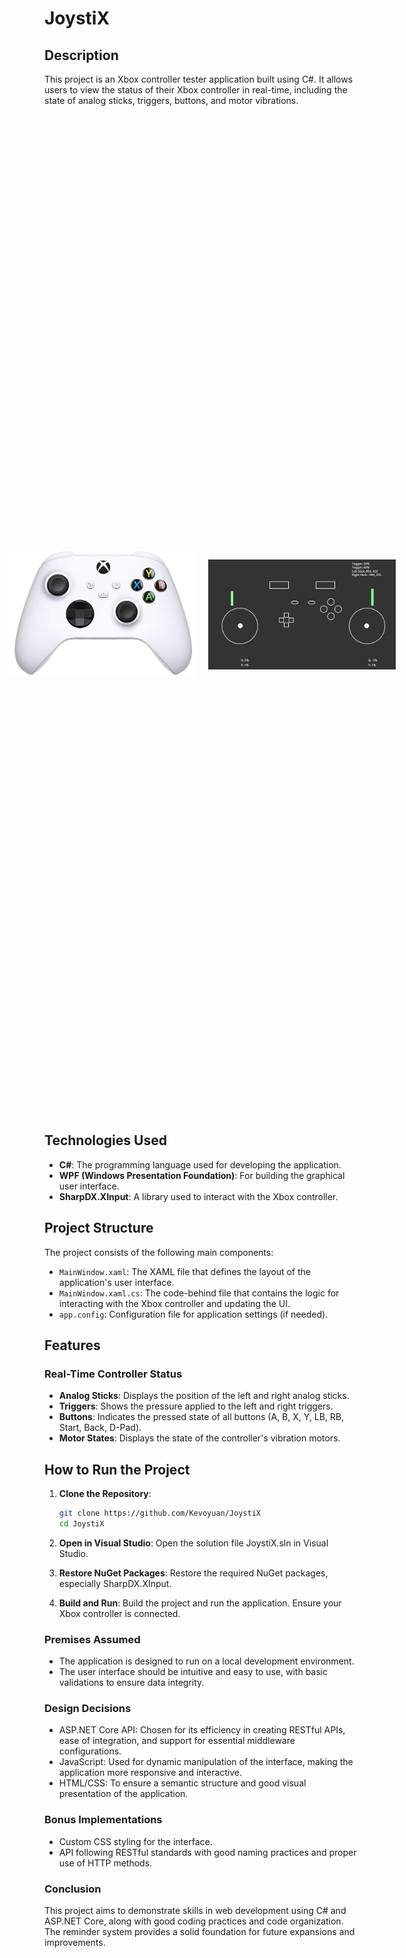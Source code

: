 # JoystiX

## Description

This project is an Xbox controller tester application built using C#. It allows users to view the status of their Xbox controller in real-time, including the state of analog sticks, triggers, buttons, and motor vibrations.

<div style="display: flex; align-items: center; justify-content: center; height: 40vh;">
  <img src="file.png" alt="Alt Text" width="300" style="margin-right: 10px;"/>
  <img src="x.png" alt="Alt Text" width="300" style="margin-left: 10px;"/>
</div>


## Technologies Used

- **C#**: The programming language used for developing the application.
- **WPF (Windows Presentation Foundation)**: For building the graphical user interface.
- **SharpDX.XInput**: A library used to interact with the Xbox controller.

## Project Structure

The project consists of the following main components:

- `MainWindow.xaml`: The XAML file that defines the layout of the application's user interface.
- `MainWindow.xaml.cs`: The code-behind file that contains the logic for interacting with the Xbox controller and updating the UI.
- `app.config`: Configuration file for application settings (if needed).

## Features

### Real-Time Controller Status

- **Analog Sticks**: Displays the position of the left and right analog sticks.
- **Triggers**: Shows the pressure applied to the left and right triggers.
- **Buttons**: Indicates the pressed state of all buttons (A, B, X, Y, LB, RB, Start, Back, D-Pad).
- **Motor States**: Displays the state of the controller's vibration motors.

## How to Run the Project

1. **Clone the Repository**:
    ```sh
    git clone https://github.com/Kevoyuan/JoystiX
    cd JoystiX
     ```
2. **Open in Visual Studio**:
     Open the solution file JoystiX.sln in Visual Studio.

3. **Restore NuGet Packages**:
     Restore the required NuGet packages, especially SharpDX.XInput.

4. **Build and Run**:
     Build the project and run the application. Ensure your Xbox controller is connected.

### Premises Assumed
- The application is designed to run on a local development environment.
- The user interface should be intuitive and easy to use, with basic validations to ensure data integrity.

### Design Decisions
- ASP.NET Core API: Chosen for its efficiency in creating RESTful APIs, ease of integration, and support for essential middleware configurations.
- JavaScript: Used for dynamic manipulation of the interface, making the application more responsive and interactive.
- HTML/CSS: To ensure a semantic structure and good visual presentation of the application.

### Bonus Implementations
- Custom CSS styling for the interface.
- API following RESTful standards with good naming practices and proper use of HTTP methods.

### Conclusion
This project aims to demonstrate skills in web development using C# and ASP.NET Core, along with good coding practices and code organization. The reminder system provides a solid foundation for future expansions and improvements.